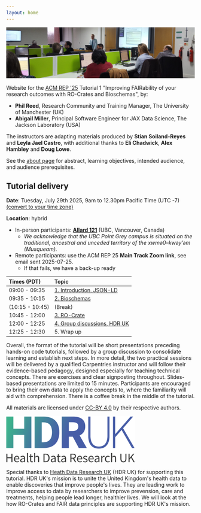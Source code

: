 ```yaml
---
layout: home
---
```

![Photo of Phil teaching in a computer cluster](images/phil-teaching.jpg)

Website for the [ACM REP '25](https://acm-rep.github.io/2025/) Tutorial 1 "Improving FAIRability of your research outcomes with RO-Crates and Bioschemas", by:

- **Phil Reed**, Research Community and Training Manager, The University of Manchester (UK)
- **Abigail Miller**, Principal Software Engineer for JAX Data Science, The Jackson Laboratory (USA)

The instructors are adapting materials produced by **Stian Soiland-Reyes** and **Leyla Jael Castro**, with additional thanks to **Eli Chadwick**, **Alex Hambley** and **Doug Lowe**.

See the [about page](about) for abstract, learning objectives, intended audience, and audience prerequisites.

## Tutorial delivery

**Date**: Tuesday, July 29th 2025, 9am to 12.30pm Pacific Time (UTC -7) [(convert to your time zone)](https://www.timeanddate.com/worldclock/converter.html?iso=20250729T160000&p1=256)

**Location**: hybrid

- In-person participants: [**Allard 121**](https://allard.ubc.ca/about-us/allard-hall) (UBC, Vancouver, Canada)
  - *We acknowledge that the UBC Point Grey campus is situated on the traditional, ancestral and unceded territory of the xwmə0–kwəy’əm (Musqueam).*
- Remote participants: use the ACM REP 25 **Main Track Zoom link**, see email sent 2025-07-25.
  - If that fails, we have a back-up ready 

| Times (PDT)     | Topic                                        |
|:----------------|:---------------------------------------------|
| 09:00 - 09:35   | [1. Introduction, JSON-LD](1_introduction)   |
| 09:35 - 10:15   | [2. Bioschemas](2_bioschemas)                |
| (10:15 - 10:45) | (Break)                                      |
| 10:45 - 12:00   | [3. RO-Crate](3_ro-crate)                    |
| 12:00 - 12:25   | [4. Group discussions, HDR UK](4_discussion) |
| 12:25 - 12:30   | 5. Wrap up                                   |



Overall, the format of the tutorial will be short presentations preceding hands-on code tutorials, followed by a group discussion to consolidate learning and establish next steps. 
In more detail, the two practical sessions will be delivered by a qualified Carpentries instructor and will follow their evidence-based pedagogy, designed especially for teaching technical concepts. 
There are exercises and clear signposting throughout. 
Slides-based presentations are limited to 15 minutes. 
Participants are encouraged to bring their own data to apply the concepts to, where the familiarity will aid with comprehension. 
There is a coffee break in the middle of the tutorial.    

All materials are licensed under [CC-BY 4.0](https://creativecommons.org/licenses/by-sa/4.0/) by their respective authors.

![HDR UK logo](images/hdr-uk-logo.svg)

Special thanks to [Heath Data Research UK](https://www.hdruk.ac.uk/) (HDR UK) for supporting this tutorial.
HDR UK's mission is to unite the United Kingdom's health data to enable discoveries that improve people's lives. 
They are leading work to improve access to data by researchers to improve prevension, care and treatments, helping people lead longer, healthier lives. 
We will look at the how RO-Crates and FAIR data principles are supporting HDR UK's mission.
